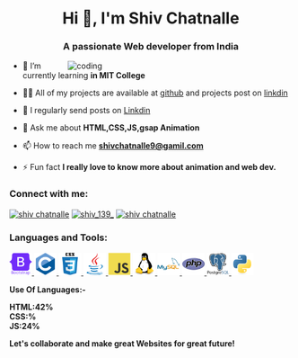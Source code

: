 <h1 align="center">Hi 👋, I'm Shiv Chatnalle</h1>
<h3 align="center">A passionate Web developer from India</h3>

<img align="right" src="https://cdn.dribbble.com/users/1162077/screenshots/3848914/programmer.gif" alt="coding" width="400">


- 🌱 I’m currently learning **in MIT College**

- 👨‍💻 All of my projects are available at [github](https://github.com/clear-intention?tab=repositories) and projects post on [linkdin](https://www.linkedin.com/in/shiv-chatnalle)

- 📝 I regularly send posts on [Linkdin](https://www.linkedin.com/in/shiv-chatnalle)

- 💬 Ask me about **HTML,CSS,JS,gsap Animation**

- 📫 How to reach me **shivchatnalle9@gamil.com**

- ⚡ Fun fact **I really love to know more about animation and web dev.**

<h3 align="left">Connect with me:</h3>
<p align="left">
<a href="https://www.linkedin.com/in/shiv-chatnalle" target="blank"><img align="center" src="https://raw.githubusercontent.com/rahuldkjain/github-profile-readme-generator/master/src/images/icons/Social/linked-in-alt.svg" alt="shiv chatnalle" height="30" width="40" /></a>
<a href="https://wa.me/qr/VVLQEEE7O6BKO1" target="blank"><img align="center" src="https://raw.githubusercontent.com/rahuldkjain/github-profile-readme-generator/master/src/images/icons/Social/whatsapp.svg" alt="shiv_139_" height="30" width="40" /></a>
  <a href="https://www.instagram.com/shiv_139_?igsh=MXFnaTU5Mnpsc21iYQ==" target="blank"><img align="center" src="https://raw.githubusercontent.com/rahuldkjain/github-profile-readme-generator/master/src/images/icons/Social/instagram.svg" alt="shiv chatnalle" height="30" width="40" /></a>
</p>

<h3 align="left">Languages and Tools:</h3>
<p align="left"> <a href="https://getbootstrap.com" target="_blank" rel="noreferrer"> <img src="https://raw.githubusercontent.com/devicons/devicon/master/icons/bootstrap/bootstrap-plain-wordmark.svg" alt="bootstrap" width="40" height="40"/> </a> <a href="https://www.cprogramming.com/" target="_blank" rel="noreferrer"> <img src="https://raw.githubusercontent.com/devicons/devicon/master/icons/c/c-original.svg" alt="c" width="40" height="40"/> </a> <a href="https://www.w3schools.com/css/" target="_blank" rel="noreferrer"> <img src="https://raw.githubusercontent.com/devicons/devicon/master/icons/css3/css3-original-wordmark.svg" alt="css3" width="40" height="40"/> </a> <a href="https://www.java.com" target="_blank" rel="noreferrer"> <img src="https://raw.githubusercontent.com/devicons/devicon/master/icons/java/java-original.svg" alt="java" width="40" height="40"/> </a> <a href="https://developer.mozilla.org/en-US/docs/Web/JavaScript" target="_blank" rel="noreferrer"> <img src="https://raw.githubusercontent.com/devicons/devicon/master/icons/javascript/javascript-original.svg" alt="javascript" width="40" height="40"/> </a> <a href="https://www.linux.org/" target="_blank" rel="noreferrer"> <img src="https://raw.githubusercontent.com/devicons/devicon/master/icons/linux/linux-original.svg" alt="linux" width="40" height="40"/> </a> <a href="https://www.mysql.com/" target="_blank" rel="noreferrer"> <img src="https://raw.githubusercontent.com/devicons/devicon/master/icons/mysql/mysql-original-wordmark.svg" alt="mysql" width="40" height="40"/> </a> <a href="https://www.php.net" target="_blank" rel="noreferrer"> <img src="https://raw.githubusercontent.com/devicons/devicon/master/icons/php/php-original.svg" alt="php" width="40" height="40"/> </a> <a href="https://www.postgresql.org" target="_blank" rel="noreferrer"> <img src="https://raw.githubusercontent.com/devicons/devicon/master/icons/postgresql/postgresql-original-wordmark.svg" alt="postgresql" width="40" height="40"/> </a> <a href="https://www.python.org" target="_blank" rel="noreferrer"> <img src="https://raw.githubusercontent.com/devicons/devicon/master/icons/python/python-original.svg" alt="python" width="40" height="40"/> </a> </p>

<p><b>Use Of Languages:-</b></p>

<p><b> HTML:42%<br> CSS:%<br>JS:24%<br></b></p>

<p><b>Let's collaborate and make great Websites for great future!</b></p>
